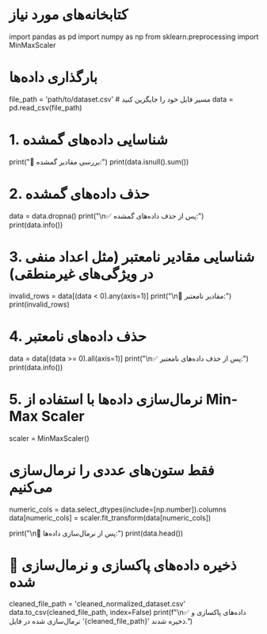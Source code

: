 #  کتابخانه‌های مورد نیاز
import pandas as pd
import numpy as np
from sklearn.preprocessing import MinMaxScaler

#  بارگذاری داده‌ها
file_path = 'path/to/dataset.csv'  # مسیر فایل خود را جایگزین کنید
data = pd.read_csv(file_path)

#  1. شناسایی داده‌های گمشده
print("🔎 بررسی مقادیر گمشده:")
print(data.isnull().sum())

#  2. حذف داده‌های گمشده
data = data.dropna()
print("\n✅ پس از حذف داده‌های گمشده:")
print(data.info())

#  3. شناسایی مقادیر نامعتبر (مثل اعداد منفی در ویژگی‌های غیرمنطقی)
invalid_rows = data[(data < 0).any(axis=1)]
print("\n🚨 مقادیر نامعتبر:")
print(invalid_rows)

#  4. حذف داده‌های نامعتبر
data = data[(data >= 0).all(axis=1)]
print("\n✅ پس از حذف داده‌های نامعتبر:")
print(data.info())

#  5. نرمال‌سازی داده‌ها با استفاده از Min-Max Scaler
scaler = MinMaxScaler()

# فقط ستون‌های عددی را نرمال‌سازی می‌کنیم
numeric_cols = data.select_dtypes(include=[np.number]).columns
data[numeric_cols] = scaler.fit_transform(data[numeric_cols])

print("\n📏 پس از نرمال‌سازی داده‌ها:")
print(data.head())

# 💾 ذخیره داده‌های پاکسازی و نرمال‌سازی شده
cleaned_file_path = 'cleaned_normalized_dataset.csv'
data.to_csv(cleaned_file_path, index=False)
print(f"\n✅ داده‌های پاکسازی و نرمال‌سازی شده در فایل '{cleaned_file_path}' ذخیره شدند.")
